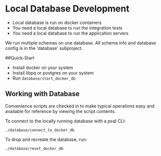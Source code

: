 # Local Database Development

- Local database is run on docker containers
- You need a local database to run the integration tests
- You need a local database to run the application servers

We run multiple schemas on one database. All schema info
and database config is in the 'database' subproject.

##Quick-Start

- Install docker on your system
- Install libpq or postgres on your system
- Run `database/start_docker_db`

## Working with Database

Convenience scripts are checked in to make typical operations
easy and available for reference by viewing the script contents.

To connect to the locally running database with a psql CLI:
```
./database/connect_to_docker_db
```

To drop and recreate the database, run:
```
./database/reset_docker_db
```

